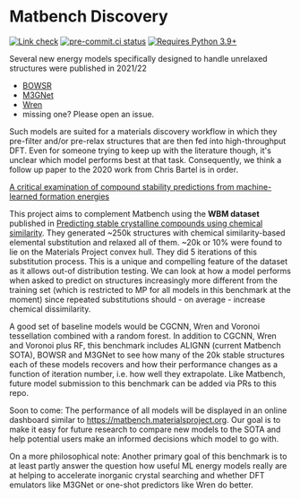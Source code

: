 # Matbench Discovery

[![Link check](https://github.com/janosh/matbench-discovery/actions/workflows/test.yml/badge.svg)](https://github.com/janosh/matbench-discovery/actions/workflows/test.yml)
[![pre-commit.ci status](https://results.pre-commit.ci/badge/github/janosh/matbench-discovery/main.svg?badge_token=Qza33izjRxSbegTqeSyDvA)](https://results.pre-commit.ci/latest/github/janosh/matbench-discovery/main?badge_token=Qza33izjRxSbegTqeSyDvA)
[![Requires Python 3.9+](https://img.shields.io/badge/Python-3.9+-blue.svg?logo=python)](https://python.org/downloads)

Several new energy models specifically designed to handle unrelaxed structures were published in 2021/22

- [BOWSR](https://sciencedirect.com/science/article/pii/S1369702121002984)
- [M3GNet](https://arxiv.org/abs/2202.02450)
- [Wren](https://arxiv.org/abs/2106.11132)
- missing one? Please open an issue.

Such models are suited for a materials discovery workflow in which they pre-filter and/or pre-relax structures that are then fed into high-throughput DFT. Even for someone trying to keep up with the literature though, it's unclear which model performs best at that task. Consequently, we think a follow up paper to the 2020 work from Chris Bartel is in order.

[A critical examination of compound stability predictions from machine-learned formation energies](https://nature.com/articles/s41524-020-00362-y)

This project aims to complement Matbench using the **WBM dataset** published in [Predicting stable crystalline compounds using chemical similarity](https://nature.com/articles/s41524-020-00481-6). They generated ~250k structures with chemical similarity-based elemental substitution and relaxed all of them. ~20k or 10% were found to lie on the Materials Project convex hull. They did 5 iterations of this substitution process. This is a unique and compelling feature of the dataset as it allows out-of distribution testing. We can look at how a model performs when asked to predict on structures increasingly more different from the training set (which is restricted to MP for all models in this benchmark at the moment) since repeated substitutions should - on average - increase chemical dissimilarity.

A good set of baseline models would be CGCNN, Wren and Voronoi tessellation combined with a random forest.
In addition to CGCNN, Wren and Voronoi plus RF, this benchmark includes ALIGNN (current Matbench SOTA), BOWSR and M3GNet to see how many of the 20k stable structures each of these models recovers and how their performance changes as a function of iteration number, i.e. how well they extrapolate. Like Matbench, future model submission to this benchmark can be added via PRs to this repo.

Soon to come: The performance of all models will be displayed in an online dashboard similar to <https://matbench.materialsproject.org>. Our goal is to make it easy for future research to compare new models to the SOTA and help potential users make an informed decisions which model to go with.

On a more philosophical note: Another primary goal of this benchmark is to at least partly answer the question how useful ML energy models really are at helping to accelerate inorganic crystal searching and whether DFT emulators like M3GNet or one-shot predictors like Wren do better.
